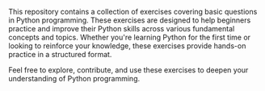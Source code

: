 This repository contains a collection of exercises covering basic questions in Python programming. These exercises are designed to help beginners practice and improve their Python skills across various fundamental concepts and topics. Whether you're learning Python for the first time or looking to reinforce your knowledge, these exercises provide hands-on practice in a structured format.

Feel free to explore, contribute, and use these exercises to deepen your understanding of Python programming.

